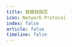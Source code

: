 ```yaml
---
title: 数据链路层
icon: Network-Protocol
index: false
article: false
timeline: false
---
```


<div class="catalog-display-container">
  <Catalog hideHeading />
</div>
